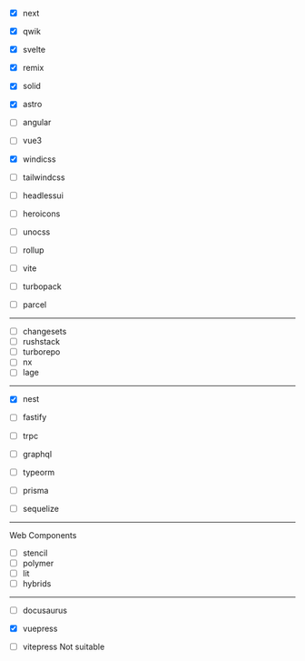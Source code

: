 - [x] next
- [x] qwik
- [x] svelte
- [x] remix
- [x] solid
- [x] astro
- [ ] angular
- [ ] vue3

- [x] windicss
- [ ] tailwindcss
- [ ] headlessui
- [ ] heroicons
- [ ] unocss

- [ ] rollup
- [ ] vite
- [ ] turbopack
- [ ] parcel

---

- [ ] changesets
- [ ] rushstack
- [ ] turborepo
- [ ] nx
- [ ] lage

---

- [x] nest
- [ ] fastify
- [ ] trpc

- [ ] graphql
- [ ] typeorm
- [ ] prisma
- [ ] sequelize

---

Web Components

- [ ] stencil
- [ ] polymer
- [ ] lit
- [ ] hybrids

---

- [ ] docusaurus
- [x] vuepress

- [ ] vitepress Not suitable
